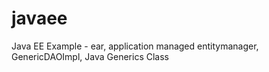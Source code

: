 # javaee
Java EE Example - ear, application managed entitymanager, GenericDAOImpl, Java Generics Class
